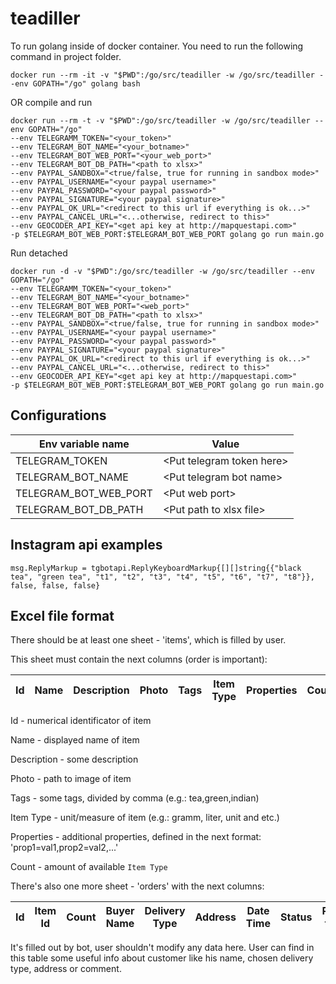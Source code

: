 # teadiller


To run golang inside of docker container. You need to run the following command in project folder.
```
docker run --rm -it -v "$PWD":/go/src/teadiller -w /go/src/teadiller --env GOPATH="/go" golang bash
```
OR
compile and run
```
docker run --rm -t -v "$PWD":/go/src/teadiller -w /go/src/teadiller --env GOPATH="/go" 
--env TELEGRAMM_TOKEN="<your_token>"
--env TELEGRAM_BOT_NAME="<your_botname>" 
--env TELEGRAM_BOT_WEB_PORT="<your_web_port>" 
--env TELEGRAM_BOT_DB_PATH="<path to xlsx>"
--env PAYPAL_SANDBOX="<true/false, true for running in sandbox mode>"
--env PAYPAL_USERNAME="<your paypal username>"
--env PAYPAL_PASSWORD="<your paypal password>"
--env PAYPAL_SIGNATURE="<your paypal signature>"
--env PAYPAL_OK_URL="<redirect to this url if everything is ok...>"
--env PAYPAL_CANCEL_URL="<...otherwise, redirect to this>"
--env GEOCODER_API_KEY="<get api key at http://mapquestapi.com>"
-p $TELEGRAM_BOT_WEB_PORT:$TELEGRAM_BOT_WEB_PORT golang go run main.go
```
Run detached 
```
docker run -d -v "$PWD":/go/src/teadiller -w /go/src/teadiller --env GOPATH="/go"
--env TELEGRAMM_TOKEN="<your_token>"
--env TELEGRAM_BOT_NAME="<your_botname>"
--env TELEGRAM_BOT_WEB_PORT="<web_port>"
--env TELEGRAM_BOT_DB_PATH="<path to xlsx>"
--env PAYPAL_SANDBOX="<true/false, true for running in sandbox mode>"
--env PAYPAL_USERNAME="<your paypal username>"
--env PAYPAL_PASSWORD="<your paypal password>"
--env PAYPAL_SIGNATURE="<your paypal signature>"
--env PAYPAL_OK_URL="<redirect to this url if everything is ok...>"
--env PAYPAL_CANCEL_URL="<...otherwise, redirect to this>"
--env GEOCODER_API_KEY="<get api key at http://mapquestapi.com>"
-p $TELEGRAM_BOT_WEB_PORT:$TELEGRAM_BOT_WEB_PORT golang go run main.go
```

## Configurations
| Env variable name | Value |
|-------------------|-------|
| TELEGRAM_TOKEN   |\<Put telegram token here\>|
| TELEGRAM_BOT_NAME|\<Put telegram bot name\>|
| TELEGRAM_BOT_WEB_PORT      |\<Put web port\>|
| TELEGRAM_BOT_DB_PATH |\<Put path to xlsx file\>|

## Instagram api examples
```
msg.ReplyMarkup = tgbotapi.ReplyKeyboardMarkup{[][]string{{"black tea", "green tea", "t1", "t2", "t3", "t4", "t5", "t6", "t7", "t8"}}, false, false, false}
```

## Excel file format
There should be at least one sheet - 'items', which is filled by user.

This sheet must contain the next columns (order is important):

| Id | Name | Description | Photo | Tags | Item Type | Properties | Count |
|----|------|-------------|-------|------|-----------|------------|-------|

Id - numerical identificator of item

Name - displayed name of item

Description - some description

Photo - path to image of item

Tags - some tags, divided by comma (e.g.: tea,green,indian)

Item Type - unit/measure of item (e.g.: gramm, liter, unit and etc.)

Properties - additional properties, defined in the next format: 'prop1=val1,prop2=val2,...'

Count - amount of available ```Item Type```

There's also one more sheet - 'orders' with the next columns:

| Id | Item Id | Count | Buyer Name | Delivery Type | Address | Date Time | Status | PayPal token | Comment |
|----|---------|-------|------------|---------------|---------|-----------|--------|--------------|---------|

It's filled out by bot, user shouldn't modify any data here.
User can find in this table some useful info about customer like his name, chosen delivery type, address or comment.
